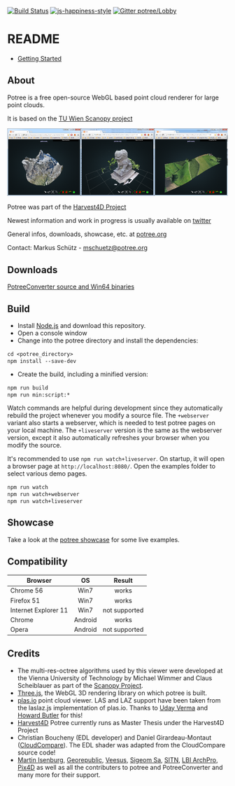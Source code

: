 [![Build Status](https://travis-ci.org/potree/potree.svg?branch=master)](https://travis-ci.org/potree/potree) [![js-happiness-style](https://img.shields.io/badge/code%20style-happiness-brightgreen.svg)](https://github.com/JedWatson/happiness) [![Gitter potree/Lobby](https://badges.gitter.im/Join%20Chat.svg)](https://gitter.im/potree/Lobby)

# README

* [Getting Started](./docs/getting_started.md)

## About

Potree is a free open-source WebGL based point cloud renderer for large point clouds.

It is based on the [TU Wien Scanopy project](https://www.cg.tuwien.ac.at/research/projects/Scanopy/)


<a href="http://potree.org/wp/demo/" target="_blank"> ![](./docs/images/potree_screens.png) </a>

Potree was part of the [Harvest4D Project](https://harvest4d.org/)

Newest information and work in progress is usually available on [twitter](https://twitter.com/m_schuetz)

General infos, downloads, showcase, etc. at [potree.org](http://potree.org/)

Contact: Markus Schütz - mschuetz@potree.org

## Downloads

[PotreeConverter source and Win64 binaries](https://github.com/potree/PotreeConverter/releases)

## Build

* Install [Node.js](https://nodejs.org/en/) and download this repository.
* Open a console window
* Change into the potree directory and install the dependencies:

```
cd <potree_directory>
npm install --save-dev
```

* Create the build, including a minified version:

```
npm run build
npm run min:script:*
```

Watch commands are helpful during development since they automatically rebuild the project whenever you modify a source file. The ```+webserver``` variant also starts a webserver, which is needed to test potree pages on your local machine.
The ```+liveserver``` version is the same as the webserver version, except it also automatically refreshes your browser when you modify the source.

It's recommended to use ```npm run watch+liveserver```. 
On startup, it will open a browser page at ```http://localhost:8080/```. Open the examples folder to select various demo pages.

```
npm run watch
npm run watch+webserver
npm run watch+liveserver
```



## Showcase

Take a look at the [potree showcase](http://potree.org/wp/demo/) for some live examples.

## Compatibility

| Browser              | OS      | Result        |
| -------------------- |:-------:|:-------------:|
| Chrome 56            | Win7    | works         |
| Firefox 51           | Win7    | works         |
| Internet Explorer 11 | Win7    | not supported |
| Chrome               | Android | works         |
| Opera                | Android | not supported |

## Credits

* The multi-res-octree algorithms used by this viewer were developed at the Vienna University of Technology by Michael Wimmer and Claus Scheiblauer as part of the [Scanopy Project](http://www.cg.tuwien.ac.at/research/projects/Scanopy/).
* [Three.js](https://github.com/mrdoob/three.js), the WebGL 3D rendering library on which potree is built.
* [plas.io](http://plas.io/) point cloud viewer. LAS and LAZ support have been taken from the laslaz.js implementation of plas.io. Thanks to [Uday Verma](https://twitter.com/udaykverma) and [Howard Butler](https://twitter.com/howardbutler) for this!
* [Harvest4D](https://harvest4d.org/) Potree currently runs as Master Thesis under the Harvest4D Project
* Christian Boucheny (EDL developer) and Daniel Girardeau-Montaut ([CloudCompare](http://www.danielgm.net/cc/)). The EDL shader was adapted from the CloudCompare source code!
* [Martin Isenburg](http://rapidlasso.com/), [Georepublic](http://georepublic.de/en/),
[Veesus](http://veesus.com/), [Sigeom Sa](http://www.sigeom.ch/), [SITN](http://www.ne.ch/sitn), [LBI ArchPro](http://archpro.lbg.ac.at/),  [Pix4D](http://pix4d.com/) as well as all the contributers to potree and PotreeConverter and many more for their support.
